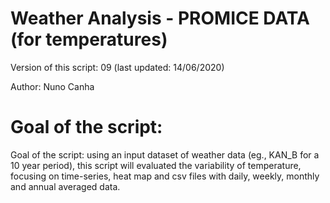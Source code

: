 # Weather Analysis - PROMICE DATA (for temperatures)

Version of this script: 09  (last updated: 14/06/2020)

Author: Nuno Canha



# Goal of the script:

Goal of the script: using an input dataset of weather data (eg., KAN_B for a 10 year period), this script will evaluated the variability of temperature, focusing on time-series, heat map and csv files with daily, weekly, monthly and annual averaged data.
